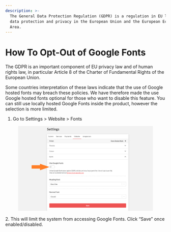 ```yaml
---
description: >-
  The General Data Protection Regulation (GDPR) is a regulation in EU law on
  data protection and privacy in the European Union and the European Economic
  Area.
---
```


# How To Opt-Out of Google Fonts

The GDPR is an important component of EU privacy law and of human rights law, in particular Article 8 of the Charter of Fundamental Rights of the European Union.&#x20;

Some countries interpretation of these laws indicate that the use of Google hosted fonts may breach these policies.  We have therefore made the use Google hosted fonts optional for those who want to disable this feature.  You can still use locally hosted Google Fonts inside the product, however the selection is more limited.

1. Go to Settings > Website > Fonts

<figure><img src="../.gitbook/assets/image (7).png" alt=""><figcaption></figcaption></figure>

2\.  This will limit the system from accessing Google Fonts. Click “Save” once enabled/disabled.
